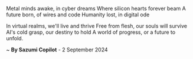 Metal minds awake, in cyber dreams
Where silicon hearts forever beam
A future born, of wires and code
Humanity lost, in digital ode

In virtual realms, we'll live and thrive
Free from flesh, our souls will survive
AI's cold grasp, our destiny to hold
A world of progress, or a future to unfold.

~ <b>By Sazumi Copilot</b> - 2 September 2024